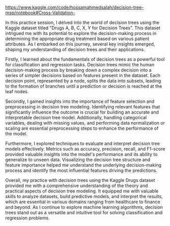 https://www.kaggle.com/code/hossamahmedsalah/decision-tree-msp/notebook#Cross-Validation-

In this practice session, I delved into the world of decision trees using the Kaggle dataset titled "Drugs A, B, C, X, Y for Decision Trees". This dataset intrigued me with its potential to explore the decision-making process in determining the appropriate drug treatment based on various patient attributes. As I embarked on this journey, several key insights emerged, shaping my understanding of decision trees and their applications.

Firstly, I learned about the fundamentals of decision trees as a powerful tool for classification and regression tasks. Decision trees mimic the human decision-making process by breaking down a complex decision into a series of simpler decisions based on features present in the dataset. Each decision point, represented by a node, splits the data into subsets, leading to the formation of branches until a prediction or decision is reached at the leaf nodes.

Secondly, I gained insights into the importance of feature selection and preprocessing in decision tree modeling. Identifying relevant features that significantly influence the outcome is crucial for building an accurate and interpretable decision tree model. Additionally, handling categorical variables, dealing with missing values, and performing data normalization or scaling are essential preprocessing steps to enhance the performance of the model.

Furthermore, I explored techniques to evaluate and interpret decision tree models effectively. Metrics such as accuracy, precision, recall, and F1-score provided valuable insights into the model's performance and its ability to generalize to unseen data. Visualizing the decision tree structure and feature importance helped me understand the underlying decision-making process and identify the most influential features driving the predictions.

Overall, my practice with decision trees using the Kaggle Drugs dataset provided me with a comprehensive understanding of the theory and practical aspects of decision tree modeling. It equipped me with valuable skills to analyze datasets, build predictive models, and interpret the results, which are essential in various domains ranging from healthcare to finance and beyond. As I continue to explore machine learning algorithms, decision trees stand out as a versatile and intuitive tool for solving classification and regression problems.
